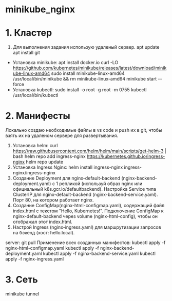 # minikube_nginx
# 1. Кластер
1. Для выполнения задания использую удаленый сервер. 
apt update
apt install git
- Установка minikube:
apt install docker.io
curl -LO https://github.com/kubernetes/minikube/releases/latest/download/minikube-linux-amd64
sudo install minikube-linux-amd64 /usr/local/bin/minikube && rm minikube-linux-amd64
minikube start --force
- Установка kubectl:
sudo install -o root -g root -m 0755 kubectl /usr/local/bin/kubectl
# 2. Манифесты 
Локально создаю необходимые файлы в vs code и push их в git, чтобы взять их на удаленом сервере для развертывания. 
1. Установка helm: 
curl https://raw.githubusercontent.com/helm/helm/main/scripts/get-helm-3 | bash
helm repo add ingress-nginx https://kubernetes.github.io/ingress-nginx
helm repo update
2. Установка Ingress Nginx:
helm install ingress-nginx ingress-nginx/ingress-nginx
3. Создание Deployment для nginx-default-backend (nginx-backend-deployment.yaml) с 1 репликой 
(используй образ nginx или официальный k8s.gcr.io/defaultbackend).
Настройка Service типа ClusterIP для nginx-default-backend (nginx-backend-service.yaml).
Порт 80, на котором работает nginx.
4. Создание ConfigMap(nginx-html-configmap.yaml), содержащий файл index.html с текстом "Hello, Kubernetes!".
Подключение ConfigMap к nginx-default-backend через volume (nginx-html-config), чтобы он отображал
этот index.html.
5. Настрой Ingress (nginx-ingress.yaml) для маршрутизации запросов на бэкенд (хост: hello.local).

server: git pull
Применение всех созданных манифестов:
kubectl apply -f nginx-html-configmap.yaml
kubectl apply -f nginx-backend-deployment.yaml
kubectl apply -f nginx-backend-service.yaml
kubectl apply -f nginx-ingress.yaml

# 3. Сеть 

minikube tunnel

